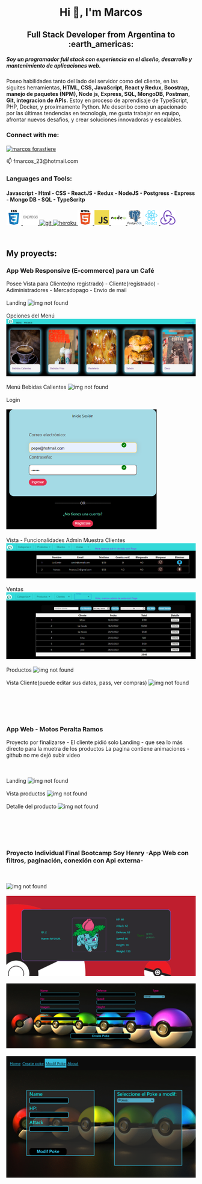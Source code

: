 
<h1 align="center">Hi 👋, I'm Marcos</h1>
<h2 align="center">Full Stack Developer from Argentina to :earth_americas:</h2>
<h5>Soy un programador full stack con experiencia en el diseño, desarrollo y mantenimiento de aplicaciones web.</h5>
<p>Poseo habilidades tanto del lado del servidor como del cliente, en las siguites herramientas, <b>HTML, CSS, JavaScript, React y Redux, Boostrap, manejo de paquetes (NPM), Node js, Express, SQL, MongoDB, Postman, Git, integracion de APIs.</b>
Estoy en proceso de aprendisaje de TypeScript, PHP, Docker, y proximamente Python.
Me describo como un apacionado por las últimas tendencias en tecnología, me gusta trabajar en equipo, afrontar nuevos desafios, y crear soluciones innovadoras y escalables.</p>

<h3 align="left">Connect with me:</h3>
<p align="left">
<a href="https://www.linkedin.com/in/marcos-forastiere-9b238328" target="blank"><img align="center" src="https://raw.githubusercontent.com/rahuldkjain/github-profile-readme-generator/master/src/images/icons/Social/linked-in-alt.svg" alt="marcos forastiere" height="30" width="40" /></a>
</p>
<p>📫 fmarcos_23@hotmail.com</p>

<h3 align="left">Languages and Tools:</h3>
<h4 align="left">Javascript - Html - CSS - ReactJS - Redux - NodeJS - Postgress - Express - Mongo DB - SQL - TypeScritp</h4>
<p align="left"> <a href="https://www.w3schools.com/css/" target="_blank" rel="noreferrer"> <img src="https://raw.githubusercontent.com/devicons/devicon/master/icons/css3/css3-original-wordmark.svg" alt="css3" width="40" height="40"/> </a> <a href="https://expressjs.com" target="_blank" rel="noreferrer"> <img src="https://raw.githubusercontent.com/devicons/devicon/master/icons/express/express-original-wordmark.svg" alt="express" width="40" height="40"/> </a> <a href="https://git-scm.com/" target="_blank" rel="noreferrer"> <img src="https://www.vectorlogo.zone/logos/git-scm/git-scm-icon.svg" alt="git" width="40" height="40"/> </a> <a href="https://heroku.com" target="_blank" rel="noreferrer"> <img src="https://www.vectorlogo.zone/logos/heroku/heroku-icon.svg" alt="heroku" width="40" height="40"/> </a> <a href="https://www.w3.org/html/" target="_blank" rel="noreferrer"> <img src="https://raw.githubusercontent.com/devicons/devicon/master/icons/html5/html5-original-wordmark.svg" alt="html5" width="40" height="40"/> </a> <a href="https://developer.mozilla.org/en-US/docs/Web/JavaScript" target="_blank" rel="noreferrer"> <img src="https://raw.githubusercontent.com/devicons/devicon/master/icons/javascript/javascript-original.svg" alt="javascript" width="40" height="40"/> </a> <a href="https://nodejs.org" target="_blank" rel="noreferrer"> <img src="https://raw.githubusercontent.com/devicons/devicon/master/icons/nodejs/nodejs-original-wordmark.svg" alt="nodejs" width="40" height="40"/> </a> <a href="https://www.postgresql.org" target="_blank" rel="noreferrer"> <img src="https://raw.githubusercontent.com/devicons/devicon/master/icons/postgresql/postgresql-original-wordmark.svg" alt="postgresql" width="40" height="40"/> </a> <a href="https://reactjs.org/" target="_blank" rel="noreferrer"> <img src="https://raw.githubusercontent.com/devicons/devicon/master/icons/react/react-original-wordmark.svg" alt="react" width="40" height="40"/> </a> <a href="https://redux.js.org" target="_blank" rel="noreferrer"> <img src="https://raw.githubusercontent.com/devicons/devicon/master/icons/redux/redux-original.svg" alt="redux" width="40" height="40"/> </a> </p>

&nbsp;

## My proyects:
<h3>App Web Responsive (E-commerce) para un Café</h3>
<span>Posee Vista para Cliente(no registrado) - Cliente(registrado) - Adiministradores - Mercadopago - Envio de mail</span>
<br></br>
<span>Landing</span>
<img src="./fotos/Landing.jpg" alt="img not found" />
<br></br>
<span>Opciones del Menú</span>
<img src="./fotos/menuElven.jpg"  alt="img not found"/>
<br></br>
<span>Menú Bebidas Calientes</span>
<img src="./fotos/imagenMenu.jpg"  alt="img not found"/>
<br></br>
<span>Login</span><br></br>
<img src="./fotos/loginElven.jpg"  alt="img not found" width="400px" higth="300px"/>
<br></br>
<span>Vista - Funcionalidades Admin</span>
<span>Muestra Clientes</span>
<img src="./fotos/muestraClientes.jpg"  alt="img not found"/>
<br></br>
<span>Ventas</span>
<img src="./fotos/ventas.jpg"  alt="img not found"/>
<br></br>
<span>Productos</span>
<img src="./fotos/productos.jpg"  alt="img not found"/>
<br></br>
<span>Vista Cliente(puede editar sus datos, pass, ver compras)</span>
<img src="./fotos/productos.jpg"  alt="img not found"/>

<br></br>
<br></br>
<h3>App Web - Motos Peralta Ramos </h3>
<span>Proyecto por finalizarse - El cliente pidió solo Landing - que sea lo más directo para la muetra de los productos</span>
<span>La pagina contiene animaciones - github no me dejó subir video</span>
<br></br>
<br></br>
<span>Landing</span>
<img src="./fotos/mpr2.jpg"  alt="img not found"/>
<br></br>
<span>Vista productos</span>
<img src="./fotos/mpr3.jpg"  alt="img not found"/>
<br></br>
<span>Detalle del producto</span>
<img src="./fotos/mpr.jpg"  alt="img not found"/>


<br></br>
<br></br>
<h3>Proyecto Individual Final Bootcamp Soy Henry -App Web con filtros, paginación, conexión con Api externa-</h3>
<br></br>
<img src="./fotos/pok1.jpg" alt="img not found" />
<br></br>
<img src="./fotos/poke2.jpg" alt="img not found" />
<br></br>
<img src="./fotos/poke3.jpg" alt="img not found" />
<br></br>
<img src="./fotos/poke4.jpg" alt="img not found" />